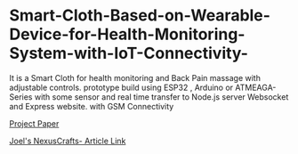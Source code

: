 # Smart-Cloth-Based-on-Wearable-Device-for-Health-Monitoring-System-with-IoT-Connectivity-
It is a Smart Cloth for health monitoring and Back Pain massage with adjustable controls. prototype build   using ESP32 , Arduino or ATMEAGA-Series with some sensor and real time transfer to Node.js server Websocket and Express website. with GSM Connectivity

[Project Paper](https://www.researchgate.net/publication/381011029)

[Joel's NexusCrafts- Article Link](https://joelsnexuscrafts.blogspot.com/2024/01/Smart-Cloth-Based-on-Wearable-Device-for-Health-Monitoring-with-IoT-Connectivity-Joel-T-George.html)

